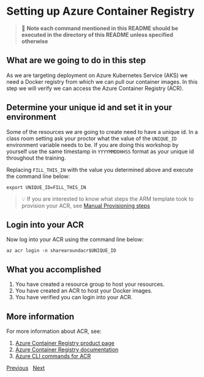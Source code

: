 # Setting up Azure Container Registry

> :stop_sign: **Note each command mentioned in this README should be executed in
> the directory of this README unless specified otherwise**

## What are we going to do in this step

As we are targeting deployment on Azure Kubernetes Service (AKS) we need a Docker
registry from which we can pull our container images. In this step we will verify
we can access the Azure Container Registry (ACR).

## Determine your unique id and set it in your environment

Some of the resources we are going to create need to have a unique id. In a class
room setting ask your proctor what the value of the `UNIQUE_ID` environment
variable needs to be. If you are doing this workshop by yourself use the same
timestamp in `YYYYMMDDHHSS` format as your unique id throughout the training.

Replacing `FILL_THIS_IN` with the value you determined above and execute the
command line below:

```shell
export UNIQUE_ID=FILL_THIS_IN
```

> :bulb: If you are interested to know what steps the ARM template took to
> provision your ACR, see [Manual Provisioning steps](MANUAL.md)

## Login into your ACR

Now log into your ACR using the command line below:

```shell
az acr login -n sharearoundacr$UNIQUE_ID
```

## What you accomplished

1. You have created a resource group to host your resources.
1. You have created an ACR to host your Docker images.
1. You have verified you can login into your ACR.

## More information

For more information about ACR, see:

1. [Azure Container Registry product page](https://azure.microsoft.com/en-us/services/container-registry/)
1. [Azure Container Registry documentation](https://docs.microsoft.com/en-us/azure/container-registry/)
1. [Azure CLI commands for ACR](https://docs.microsoft.com/en-us/cli/azure/acr?view=azure-cli-latest)

[Previous](../01-initial/README.md) &nbsp; [Next](../03-setting-up-aks/README.md)
